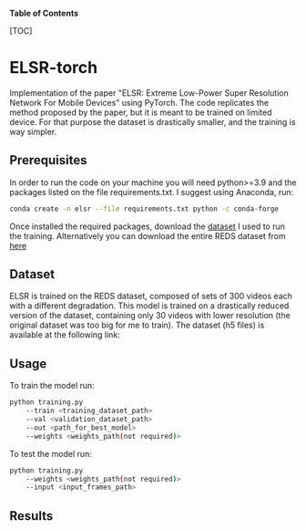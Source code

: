 **Table of Contents**

[TOC]

# ELSR-torch
Implementation of the paper "ELSR: Extreme Low-Power Super Resolution Network For Mobile Devices" using PyTorch. The code replicates the method proposed by the paper, but it is meant to be trained on limited device. For that purpose the dataset is drastically smaller, and the training is way simpler.

## Prerequisites
In order to run the code on your machine you will need python>=3.9 and the packages listed on the file requirements.txt. I suggest using Anaconda, run:
```bash
conda create -n elsr --file requirements.txt python -c conda-forge
```
Once installed the required packages, download the [dataset]() I used to run the training. Alternatively you can download the entire REDS dataset from [here](https://seungjunnah.github.io/Datasets/reds.html)

## Dataset
ELSR is trained on the REDS dataset, composed of sets of 300 videos each with a different degradation. This model is trained on a drastically reduced version of the dataset, containing only 30 videos with lower resolution (the original dataset was too big for me to train). The dataset (h5 files) is available at the following link: []()

## Usage
To train the model run:
```bash
python training.py
	--train <training_dataset_path>
	--val <validation_dataset_path>
	--out <path_for_best_model>
	--weights <weights_path(not required)>
```
To test the model run:
```bash
python training.py
	--weights <weights_path(not required)>
	--input <input_frames_path>
```

## Results
